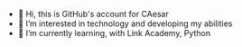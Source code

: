 - 👋 Hi, this is GitHub's account for CAesar
-  👀 I’m interested in technology and developing my abilities
- 🌱 I’m currently learning, with Link Academy, Python
